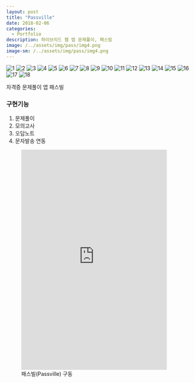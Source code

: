 ```yaml
---
layout: post
title: "Passville"
date: 2018-02-06
categories:
  - Portfolio
description: 하이브리드 웹 앱 문제풀이, 패스빌 
image: /../assets/img/pass/img4.png
image-sm: /../assets/img/pass/img4.png
---
```


<div class="container">
	<div id="slides">
		<img src="{{ site.url }}/assets/img/pass/img.png" alt="1">
		<img src="{{ site.url }}/assets/img/pass/img2.png" alt="2">
		<img src="{{ site.url }}/assets/img/pass/img3.png" alt="3">
		<img src="{{ site.url }}/assets/img/pass/img4.png" alt="4">
		<img src="{{ site.url }}/assets/img/pass/img5.png" alt="5">
		<img src="{{ site.url }}/assets/img/pass/img6.png" alt="6">
		<img src="{{ site.url }}/assets/img/pass/img7.png" alt="7">
		<img src="{{ site.url }}/assets/img/pass/img8.png" alt="8">
		<img src="{{ site.url }}/assets/img/pass/img9.png" alt="9">
		<img src="{{ site.url }}/assets/img/pass/img10.png" alt="10">
		<img src="{{ site.url }}/assets/img/pass/img11.png" alt="11">
		<img src="{{ site.url }}/assets/img/pass/img12.png" alt="12">
		<img src="{{ site.url }}/assets/img/pass/img13.png" alt="13">
		<img src="{{ site.url }}/assets/img/pass/img14.png" alt="14">
		<img src="{{ site.url }}/assets/img/pass/img15.png" alt="15">
		<img src="{{ site.url }}/assets/img/pass/img16.png" alt="16">
		<img src="{{ site.url }}/assets/img/pass/img17.png" alt="17">
		<img src="{{ site.url }}/assets/img/pass/img18.png" alt="18">
	</div>
</div>

<script src="https://code.jquery.com/jquery-1.9.1.min.js"></script>
<script src="{{ site.url }}/assets/slider/js/jquery.slides.min.js"></script>
<script>
	$(function() {
		$('#slides').slidesjs({
        play: {
        		active: true,
          		auto: true,
          		interval: 1000,
          		swap: true
        	}
      	});
    });
</script>

자격증 문제풀이 앱 패스빌 

<h3>구현기능</h3>
<ol>
  <li>문제풀이</li>
  <li>모의고사</li>
  <li>오답노트</li>
  <li>문자발송 연동</li>
</ol>

<figure>
	<iframe width="388" height="585" src="https://www.youtube.com/embed/x79gUNFlBBE" frameborder="0" allowfullscreen></iframe>
 	<figcaption>패스빌(Passville) 구동</figcaption>   
</figure>

